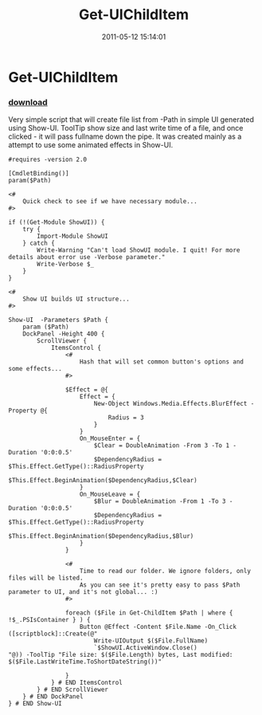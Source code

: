 ﻿---
pid:            2673
parent:         0
children:       
poster:         BartekB
title:          Get-UIChildItem
date:           2011-05-12 15:14:01
description:    Very simple script that will create file list from -Path in simple UI generated using Show-UI. ToolTip show size and last write time of a file, and once clicked - it will pass fullname down the pipe. It was created mainly as a attempt to use some animated effects in Show-UI.		
format:         posh
---

# Get-UIChildItem

### [download](2673.ps1)  

Very simple script that will create file list from -Path in simple UI generated using Show-UI. ToolTip show size and last write time of a file, and once clicked - it will pass fullname down the pipe. It was created mainly as a attempt to use some animated effects in Show-UI.		

```posh
#requires -version 2.0

[CmdletBinding()]
param($Path)

<#
    Quick check to see if we have necessary module...
#>

if (!(Get-Module ShowUI)) {
    try {
        Import-Module ShowUI
    } catch {
        Write-Warning "Can't load ShowUI module. I quit! For more details about error use -Verbose parameter."
        Write-Verbose $_
    }
}   

<#
    Show UI builds UI structure...
#>

Show-UI  -Parameters $Path {
    param ($Path)
    DockPanel -Height 400 {
        ScrollViewer {
            ItemsControl {
                <#
                    Hash that will set common button's options and some effects...
                #>
            
                $Effect = @{
                    Effect = {
                        New-Object Windows.Media.Effects.BlurEffect -Property @{
                            Radius = 3
                        }
                    }
                    On_MouseEnter = {
                        $Clear = DoubleAnimation -From 3 -To 1 -Duration '0:0:0.5'
                        $DependencyRadius = $This.Effect.GetType()::RadiusProperty
                        $This.Effect.BeginAnimation($DependencyRadius,$Clear)
                    }
                    On_MouseLeave = {
                        $Blur = DoubleAnimation -From 1 -To 3 -Duration '0:0:0.5'
                        $DependencyRadius = $This.Effect.GetType()::RadiusProperty
                        $This.Effect.BeginAnimation($DependencyRadius,$Blur)
                    }
                }
                
                <#
                    Time to read our folder. We ignore folders, only files will be listed.
                    As you can see it's pretty easy to pass $Path parameter to UI, and it's not global... :)
                #>
                
                foreach ($File in Get-ChildItem $Path | where { !$_.PSIsContainer } ) {
                    Button @Effect -Content $File.Name -On_Click ([scriptblock]::Create(@"
                        Write-UIOutput $($File.FullName)
                        `$ShowUI.ActiveWindow.Close()
"@)) -ToolTip "File size: $($File.Length) bytes, Last modified: $($File.LastWriteTime.ToShortDateString())"
                    
                }
            } # END ItemsControl
        } # END ScrollViewer
    } # END DockPanel
} # END Show-UI
```
